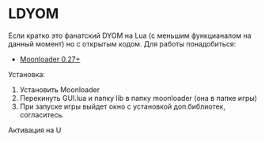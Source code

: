# LDYOM
Если кратко это фанатский DYOM на Lua (с меньшим функцианалом на данный момент) но с открытым кодом. 
Для работы понадобиться:
* [Moonloader 0.27+](https://blast.hk/threads/13305/post-367131)

Установка:
1. Установить Moonloader
2. Перекинуть GUI.lua и папку lib в папку moonloader (она в папке игры)
3. При запуске игры выйдет окно с установкой доп.библиотек, согласитесь.

Активация на U

